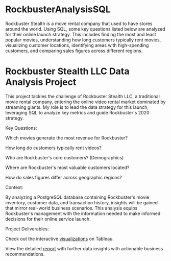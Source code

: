# RockbusterAnalysisSQL
Rockbuster Stealth is a move rental company that used to have stores around the world. Using SQL, some key questions listed below are analyzed for their online launch strategy. This includes finding the most and least popular movies, understanding how long customers typically rent movies, visualizing customer locations, identifying areas with high-spending customers, and comparing sales figures across different regions.
# Rockbuster Stealth LLC Data Analysis Project
This project tackles the challenge of Rockbuster Stealth LLC, a traditional movie rental company, entering the online video rental market dominated by streaming giants. My role is to lead the data strategy for this launch, leveraging SQL to analyze key metrics and guide Rockbuster's 2020 strategy.

Key Questions:

Which movies generate the most revenue for Rockbuster?

How long do customers typically rent videos?

Who are Rockbuster's core customers? (Demographics)

Where are Rockbuster's most valuable customers located?

How do sales figures differ across geographic regions?


Context:

By analyzing a PostgreSQL database containing Rockbuster's movie inventory, customer data, and transaction history, insights will be gained that mirror real-world business scenarios. This analysis equips Rockbuster's management with the information needed to make informed decisions for their online service launch.

Project Deliverables:

Check out the interactive [visualizations](https://public.tableau.com/views/3_10RockbusterPresentation_17147410265380/Top10Films?:language=en-US&:sid=&:display_count=n&:origin=viz_share_link) on Tableau.

View the detailed [report](https://github.com/ShaheirJ/RockbusterAnalysisSQL/blob/main/Rockbuster%20Stealth%20LLC%20Data%20Report.pdf) with further data insights with actionable business recommendations.

